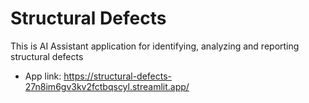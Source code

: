 # Structural Defects
This is AI Assistant application for identifying, analyzing and reporting structural defects
* App link: https://structural-defects-27n8im6gv3kv2fctbqscyl.streamlit.app/
